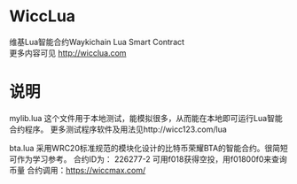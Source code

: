 # WiccLua
维基Lua智能合约Waykichain Lua Smart Contract  
更多内容可见 http://wicclua.com

# 说明

mylib.lua
这个文件用于本地测试，能模拟很多，从而能在本地即可运行Lua智能合约程序。
更多测试程序软件及用法见http://wicc123.com/lua

bta.lua
采用WRC20标准规范的模块化设计的比特币荣耀BTA的智能合约。很简短可作为学习参考。
合约ID为：  226277-2   可用f018获得空投，用f01800f0来查询币量
合约调用：https://wiccmax.com/
